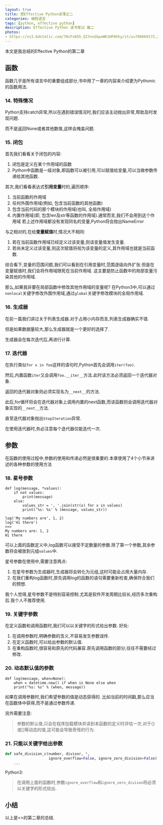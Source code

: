```yaml
---
layout: true
title: 把Effective Python读薄之二
categories: 编程语言
tags: [python, effective python]
description: Effective Python 读书笔记 篇二
photos:
- https://ss3.bdstatic.com/70cFv8Sh_Q1YnxGkpoWK1HF6hhy/it/u=709669172,2095866499&fm=21&gp=0.jpg
---
```


本文是我总结的Effective Python的第二章

<!--more-->

## 函数

函数几乎是所有语言中的重要组成部分,书中用了一章的内容来介绍更为Pythonic的函数用法.

### 14. 特殊情况
Python支持catch异常,所以在遇到错误情况时,我们应该主动抛出异常,帮助及时发现问题.

而不是返回None或者其他数值,这样会掩盖问题.

### 15. 闭包
首先我们看看关于闭包的内容:
1. 闭包是定义在某个作用域的函数
2. Python中函数是一级对象,即函数可以被引用,可以赋值给变量,可以当做参数传递给其他函数.

其次,我们看看表达式**引用变量**时的,遍历顺序:
1. 当前函数的作用域
2. 任何外围作用域(例如, 包含当前函数的其他函数)
3. 包含当前代码的那个模块的作用域(也叫, 全局作用域)
4. 内置作用域(即, 包含len及str等函数的作用域).通常而言,我们不会用到这个作用域
若上述作用域都没有发现同名的变量,Python将会抛出NameError

与之相对的,在给**变量赋值**时,情况大不相同:
1. 若在当前函数作用域已经定义过该变量,则该变量值发生变量.
2. 若尚未定义过该变量,则这次赋值将视为该变量的定义,其作用域也就是当前函数.

综合看下,变量的范围问题,我们可以看到在引用变量时,范围逐级向外扩张.但是在变量赋值时,我们会将作用域限死在当前作用域.
这主要是防止函数中的局部变量污染其他的作用域.

那么,如果我非要在局部函数中修改其他作用域的变量呢?
在Python3中,可以通过`nonlocal`关键字修改外围作用域,通过`global`关键字修改模块的全局作用域.

### 16. 生成器
在前一篇我们讲过关于列表生成器.对于占用小内存而言,列表生成器确实不错.

但是如果数据量较大,那么生成器就是一个更好的选择了.

生成器会在每次迭代后,再进行计算.

### 17. 迭代器
在执行类似`for x in foo`这样的语句时,Python首先会调用`iter(foo)`.

然后,内置函数`iter`又会调用`foo.__iter__`方法.此时该方法必须返回一个迭代器对象.

返回的迭代器对象则必须实现名为`__next__`的方法.

此后,for循环将会在迭代器对象上调用内置的next函数,而该函数则会调用迭代器对象实现的`__next__`方法.

直至迭代器对象抛出`StopIteration`异常.

在使用迭代器时,务必注意每个迭代器仅能迭代一次.

## 参数
在函数的使用过程中,参数的使用和传递必然是很重要的.本章使用了4个小节来讲述的各种参数的使用方法

### 18. 星号参数
```
def log(message, *values):
    if not values:
        print(message)
    else:
        values_str = ', '.join(str(x) for x in values)
        print('%s: %s' % (message, values_str))

log('My numbers are', 1, 2)
log('Hi there')
>>>
My numbers are: 1, 2
Hi there
```
可以上面的函数定义中,log函数可以接受不定数量的参数.除了第一个参数,其余参数将会被放到元组`values`中.

星号参数在使用中,需要注意两点:
1. 在星号参数为生成器时,生成器将会转化为元组,这时可能会占用大量内存.
2. 在我们重构log函数时,原先调用log的函数的语句需要重新检查,确保符合我们的预想.

我个人觉得,星号参数不是特别容易控制.尤其是软件开发周期比较长,经历多次重构后.我个人不推荐使用.

### 19. 关键字参数
在定义函数和调用函数时,我们可以以关键字的形式给出参数.
好处:
1. 在调用参数时,明确参数的含义,不容易发生参数误传.
2. 在定义函数时,可以给出参数的默认值.
3. 在重构函数时,很容易和原先的代码兼容.原先调用函数的部分,往往不需要经过修改.

### 20. 动态默认值的参数
```
def log(message, when=None):
    when = datetime.now() if when is None else when
    print("%s: %s" % (when, message))
```

如果在调用参数时,我们希望参数的值是动态获得的.
比如当前的时间戳,那么应当在函数体中获得,而不是通过参数传递.

另外需要注意:
> 参数的默认值,只会在程序加载模块并读到本函数的定义时评估一次.对于{}或[]等动态的值,这可能会导致奇怪的行为.

### 21. 只能以关键字给出参数
```python
def safe_division_c(number, divisor, *,
                    ignore_overflow=False, ignore_zero_division=False):
    ...
```
Python3:
> 在调用上面的函数时,参数`ignore_overflow`和`ignore_zero_divison`将必须以关键字的形式给出.

## 小结
以上是<<Effective Python>>的第二章的总结.
